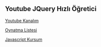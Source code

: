 ## Youtube JQuery Hızlı Öğretici

[Youtube Kanalım](https://www.youtube.com/channel/UCxSgy7kAjD5r9zXMxt9DtAQ)

[Oynatma Listesi](https://www.youtube.com/watch?v=l3uGntkspLw&list=PL2gZB_AT1f5a0EzgDXElmpafphmErnPp-)

[Javascript Kursum](https://www.akademiktv.com/index.jsp?modul=multicourse&courseid=99)